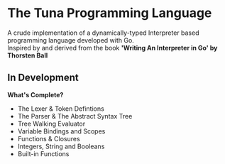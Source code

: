 # The Tuna Programming Language
A crude implementation of a dynamically-typed Interpreter based programming language developed with Go.  
Inspired by and derived from the book **'Writing An Interpreter in Go' by Thorsten Ball**

## In Development
**What's Complete?**  
- The Lexer & Token Defintions
- The Parser & The Abstract Syntax Tree
- Tree Walking Evaluator
- Variable Bindings and Scopes
- Functions & Closures
- Integers, String and Booleans
- Built-in Functions
